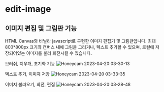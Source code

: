 # edit-image

## 이미지 편집 및 그림판 기능
HTML Canvas와 바닐라 javascript로 구현한 이미지 편집기 및 그림판입니다. 
최대 800*800px 크기의 캔버스 내에 그림을 그리거나, 텍스트 추가할 수 있으며, 로컬에 저장되어있는 이미지를 불러 회전시킬 수 있습니다.

브러쉬, 지우개, 초기화 기능
![Honeycam 2023-04-20 03-30-13](https://user-images.githubusercontent.com/92010078/233168579-7728cff0-9ea6-4e5b-a095-e982cd602ab2.gif)

텍스트 추가, 이미지 저장
![Honeycam 2023-04-20 03-33-35](https://user-images.githubusercontent.com/92010078/233168591-2a46a936-e36f-47a4-843e-8838b15ad9d2.gif)

이미지 불러오기, 회전, 편집
![Honeycam 2023-04-20 03-28-48](https://user-images.githubusercontent.com/92010078/233168515-344fbfbf-94b5-43d5-bad5-a6cc6ca17ea9.gif)
